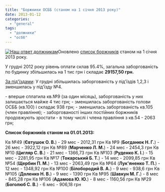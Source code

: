```yaml
---
title: "Боржники ОСББ (станом на 1 січня 2013 року)"
date: 2013-01-12
categories: 
  - "general"
tags: 
  - "должники"
  - "осбб"
---
```


[![Наш ответ должникам](http://shevchenko4a.brovary.org/wp-content/uploads/2010/10/pechkin.jpg)](http://shevchenko4a.brovary.org/wp-content/uploads/2010/10/pechkin.jpg)Оновлено [список боржників](http://shevchenko4a.brovary.org/buhgalteriya-osbb/dolzhniki-osbb/) станом на 1 січня 2013 року.

У грудні 2012 року рівень оплати склав 95.4%, загальна заборгованість по будинку збільшилась на 1 тис грн і складає **29157,50 грн.**

[За під'їздами](http://shevchenko4a.brovary.org/buhgalteriya-osbb/podyezdy-dolzhniki/): У грудні збільшилась заборгованість у під'їздів 1,2,3 і зменшилась у під'їзду №4.

\- вперше сплатила кв.№9 (за один місяць), заборгованість у них залишається майже 4 тис грн; - зменшилась заборгованість голови ОСББ (кв.100) і складає 938 грн; - зменшилась заборгованість кв.105 (член правління); - заборгованості інших постійних боржників продовжують зростати - в тому числі і члена правління з кв.54 - 2063 грн;

**Список боржників станом на 01.01.2013:** <!--more-->

Кв №49 (**Євтушок О. В.**) - 29 мес - 2012,31 грн Кв №9 (**Богданюк Н. Г.**) - 26 мес - 3922,12 грн Кв №89 (**Марченко Л. М.**) - 24 мес - 2454,3 грн Кв №10 (**Цигляр С. В.**) - 21 мес - 1366,73 грн Кв №103 (**Руденко К. І.**) - 15 мес - 2281,95 грн Кв №17 (**Токарський Б. Т.**) - 14 мес - 2099,85 грн Кв №54 (**Щербин П. М.**) - 13 мес - 2063,49 грн Кв №64 (**Лук'яненко Т. П.**) - 12 мес - 1348,92 грн Кв №100 (**Білобородий В. А.**) - 9 мес - 938,6 грн Кв №105 (**Доленко Н. В.**) - 9 мес - 1390 грн Кв №95 (**Шавкун М. Г.**) - 8 мес - 845,28 грн Кв №106 (**Адамова Ю. Ю.**) - 8 мес - 1160,56 грн Кв №29 (**Боголюб С. В.**) - 6 мес - 906,18 грн
